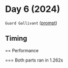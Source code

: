 # Day 6 (2024)

`Guard Gallivant` ([prompt](https://adventofcode.com/2024/day/6))

## Timing

== Performance

=== Both parts ran in 1.262s
